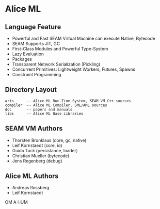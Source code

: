 Alice ML
========

Language Feature
----------------

* Powerful and Fast SEAM Virtual Machine can execute Native, Bytecode
* SEAM Supports JIT, GC
* First-Class Modules and Powerful Type-System
* Lazy Evaluation
* Packages
* Transparent Network Serialization (Pickling)
* Concurrent Primitives: Lightweight Workers, Futures, Spawns
* Constraint Programming

Directory Layout
----------------

    arts      -- Alice ML Run-Time System, SEAM VM C++ sources
    сompiler  -- Alice ML Compiler, SML/AML sources
    doc       -- papers and manuals
    libs      -- Alice ML Base Libraries

SEAM VM Authors
---------------

* Thorsten Brunklaus (core, gc, native)
* Leif Kornstaedt (core, io)
* Guido Tack (persistance, loader)
* Christian Mueller (bytecode)
* Jens Regenberg (debug)

Alice ML Authors
----------------

* Andreas Rossberg
* Leif Kornstaedt

OM A HUM
